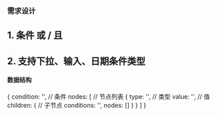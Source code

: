 ### 需求设计
  ## 1. 条件 或 / 且
  ## 2. 支持下拉、输入、日期条件类型

#### 数据结构
{
    condition: '', // 条件
    nodes: [       // 节点列表
      {
        type: '',  // 类型
        value: '', // 值
        children: { // 子节点
          conditions: '',
          nodes: []
        }
      }
    ]
}